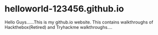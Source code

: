 # helloworld-123456.github.io
Hello Guys......This is my github.io website. This contains walkthroughs of Hackthebox(Retired) and Tryhackme walkthroughs....

